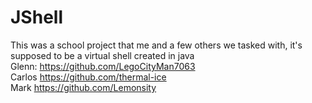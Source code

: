 # JShell
This was a school project that me and a few others we tasked with, it's supposed to be a virtual shell created in java <br/>
Glenn: https://github.com/LegoCityMan7063 <br/>
Carlos https://github.com/thermal-ice <br/>
Mark https://github.com/Lemonsity
